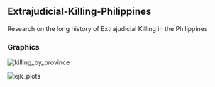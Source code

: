 ## Extrajudicial-Killing-Philippines
Research on the long history of Extrajudicial Killing in the Philippines

### Graphics

![killing_by_province](https://user-images.githubusercontent.com/68504324/220237748-2fb77bc2-5eb8-4624-ae63-99a446418b92.png)

![ejk_plots](https://user-images.githubusercontent.com/68504324/220237872-16033a8e-f7aa-4cf9-aea1-ea3f6346d8c4.jpg)
